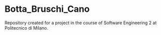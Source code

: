 # Botta_Bruschi_Cano
Repository created for a project in the course of Software Engineering 2 at Politecnico di Milano. 
